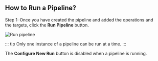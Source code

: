 
## How to Run a Pipeline?

  

Step 1: Once you have created the pipeline and added the operations and the targets, click the **Run Pipeline** button.

  

![Run pipeline](./images/runV2/1-runButton.png)


::: tip
Only one instance of a pipeline can be run at a time.
:::
  

The **Configure New Run** button is disabled when a pipeline is running.